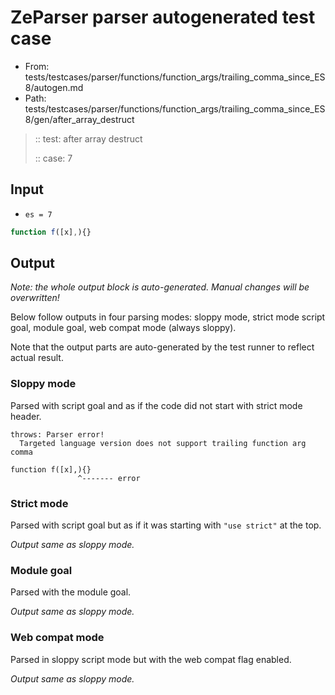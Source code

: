 # ZeParser parser autogenerated test case

- From: tests/testcases/parser/functions/function_args/trailing_comma_since_ES8/autogen.md
- Path: tests/testcases/parser/functions/function_args/trailing_comma_since_ES8/gen/after_array_destruct

> :: test: after array destruct
>
> :: case: 7

## Input

- `es = 7`

`````js
function f([x],){}
`````

## Output

_Note: the whole output block is auto-generated. Manual changes will be overwritten!_

Below follow outputs in four parsing modes: sloppy mode, strict mode script goal, module goal, web compat mode (always sloppy).

Note that the output parts are auto-generated by the test runner to reflect actual result.

### Sloppy mode

Parsed with script goal and as if the code did not start with strict mode header.

`````
throws: Parser error!
  Targeted language version does not support trailing function arg comma

function f([x],){}
               ^------- error
`````

### Strict mode

Parsed with script goal but as if it was starting with `"use strict"` at the top.

_Output same as sloppy mode._

### Module goal

Parsed with the module goal.

_Output same as sloppy mode._

### Web compat mode

Parsed in sloppy script mode but with the web compat flag enabled.

_Output same as sloppy mode._

